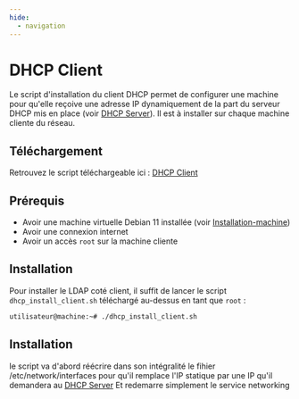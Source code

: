 ```yaml
---
hide:
  - navigation
---
```

# DHCP Client

Le script d'installation du client DHCP permet de configurer une machine pour qu'elle reçoive une adresse IP dynamiquement de la part du serveur DHCP mis en place (voir [DHCP Server](server.md)). Il est à installer sur chaque machine cliente du réseau.

## Téléchargement

Retrouvez le script téléchargeable ici : [DHCP Client](https://raw.githubusercontent.com/AngarosGamer/SAE4/main/dhcp/dhcp_install_client.sh)

## Prérequis

- Avoir une machine virtuelle Debian 11 installée (voir [Installation-machine](../installation-machine.md))
- Avoir une connexion internet
- Avoir un accès `root` sur la machine cliente

## Installation

Pour installer le LDAP coté client, il suffit de lancer le script `dhcp_install_client.sh` téléchargé au-dessus en tant que `root` :

```bash
utilisateur@machine:~# ./dhcp_install_client.sh
```

## Installation

le script va d'abord réécrire dans son intégralité le fihier /etc/network/interfaces pour qu'il remplace l'IP statique par une IP qu'il demandera au [DHCP Server](server.md)
Et redemarre simplement le service networking
